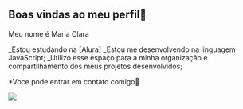 ## Boas vindas ao meu perfil🤙 

Meu nome é Maria Clara

_Estou estudando na [Alura]
_Estou me desenvolvendo na linguagem JavaScript;
_Utilizo esse espaço para a minha organização e compartilhamento dos meus projetos desenvolvidos;

*Voce pode entrar em contato comigo🤝

![](https://tenor.com/pt-BR/view/ernie-sesame-street-smh-shaking-my-head-dismay-gif-18210872)
